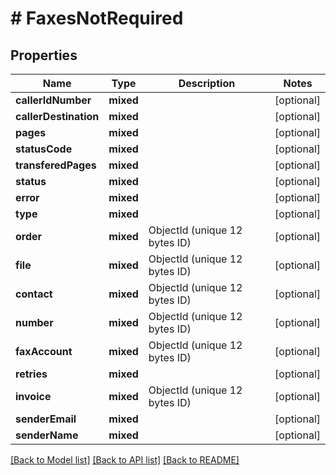 # # FaxesNotRequired

## Properties

Name | Type | Description | Notes
------------ | ------------- | ------------- | -------------
**callerIdNumber** | **mixed** |  | [optional]
**callerDestination** | **mixed** |  | [optional]
**pages** | **mixed** |  | [optional]
**statusCode** | **mixed** |  | [optional]
**transferedPages** | **mixed** |  | [optional]
**status** | **mixed** |  | [optional]
**error** | **mixed** |  | [optional]
**type** | **mixed** |  | [optional]
**order** | **mixed** | ObjectId (unique 12 bytes ID) | [optional]
**file** | **mixed** | ObjectId (unique 12 bytes ID) | [optional]
**contact** | **mixed** | ObjectId (unique 12 bytes ID) | [optional]
**number** | **mixed** | ObjectId (unique 12 bytes ID) | [optional]
**faxAccount** | **mixed** | ObjectId (unique 12 bytes ID) | [optional]
**retries** | **mixed** |  | [optional]
**invoice** | **mixed** | ObjectId (unique 12 bytes ID) | [optional]
**senderEmail** | **mixed** |  | [optional]
**senderName** | **mixed** |  | [optional]

[[Back to Model list]](../../README.md#models) [[Back to API list]](../../README.md#endpoints) [[Back to README]](../../README.md)
